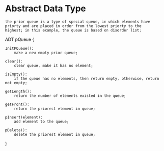 # Abstract Data Type

    the prior queue is a type of special queue, in which elements have priorty and are placed in order from the lowest priorty to the highest; in this example, the queue is based on disorder list;

ADT pQueue {
    
    InitPQueue():
        make a new empty prior queue;
    
    clear():
        clear queue, make it has no element;
    
    isEmpty():
        if the queue has no elements, then return empty, otherwise, return not empty;
    
    getLength():
        return the number of elements existed in the queue;
    
    getFront():
        return the priorest element in queue;
    
    pInsert(element):
        add element to the queue;
    
    pDelete():
        delete the priorest element in queue;

}